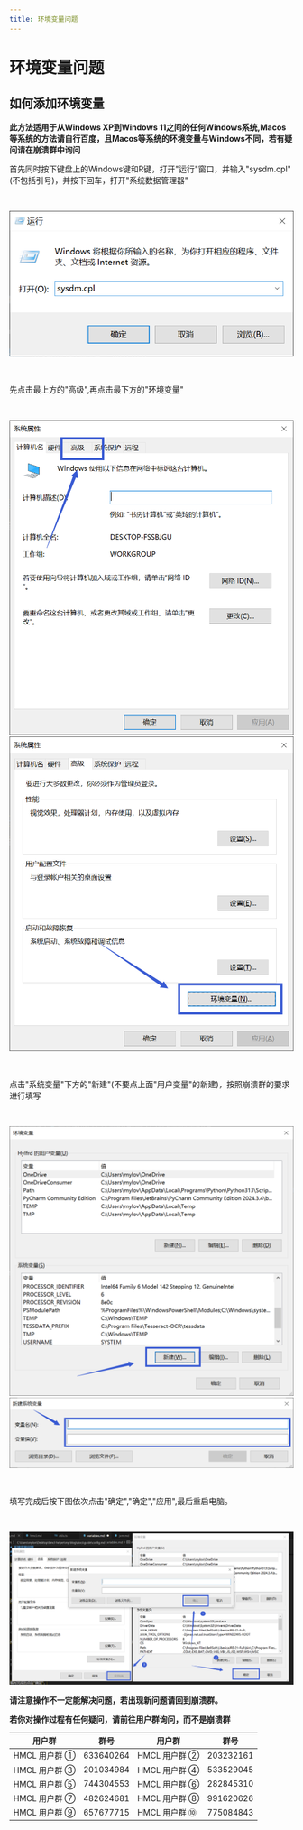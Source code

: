 ```yaml
---
title: 环境变量问题
---
```


# 环境变量问题

## 如何添加环境变量

**此方法适用于从Windows XP到Windows 11之间的任何Windows系统,Macos等系统的方法请自行百度，且Macos等系统的环境变量与Windows不同，若有疑问请在崩溃群中询问**

首先同时按下键盘上的Windows键和R键，打开"运行"窗口，并输入"sysdm.cpl"(不包括引号)，并按下回车，打开"系统数据管理器"

<br>

![示例](variables/1.png)

<br>

先点击最上方的"高级",再点击最下方的"环境变量"

<br>

![示例](variables/2.png)
![示例](variables/3.png)

<br>

点击"系统变量"下方的"新建"(不要点上面"用户变量"的新建)，按照崩溃群的要求进行填写

<br>

![示例](variables/4.png)
![示例](variables/5.png)

<br>

填写完成后按下图依次点击"确定","确定","应用",最后重启电脑。

<br>

![示例](variables/6.png)

**请注意操作不一定能解决问题，若出现新问题请回到崩溃群。**

**若你对操作过程有任何疑问，请前往用户群询问，而不是崩溃群**

| 用户群       | 群号       | 用户群       | 群号       |
| ------------ | ---------- | ------------ | ---------- |
| HMCL 用户群 ① | 633640264  | HMCL 用户群 ② | 203232161  |
| HMCL 用户群 ③ | 201034984  | HMCL 用户群 ④ | 533529045  |
| HMCL 用户群 ⑤ | 744304553  | HMCL 用户群 ⑥ | 282845310  |
| HMCL 用户群 ⑦ | 482624681  | HMCL 用户群 ⑧ | 991620626  |
| HMCL 用户群 ⑨ | 657677715  | HMCL 用户群 ⑩ | 775084843  |